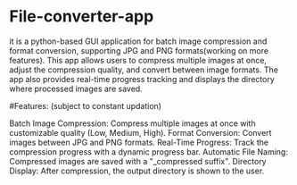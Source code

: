 # File-converter-app

it is a python-based GUI application for batch image compression and format conversion, supporting JPG and PNG formats(working on more features). This app allows users to compress multiple images at once, adjust the compression quality, and convert between image formats. The app also provides real-time progress tracking and displays the directory where processed images are saved.

#Features: (subject to constant updation)

Batch Image Compression: Compress multiple images at once with customizable quality (Low, Medium, High).
Format Conversion: Convert images between JPG and PNG formats.
Real-Time Progress: Track the compression progress with a dynamic progress bar.
Automatic File Naming: Compressed images are saved with a "_compressed suffix".
Directory Display: After compression, the output directory is shown to the user.

